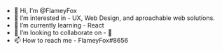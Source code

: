 - 👋 Hi, I’m @FlameyFox
- 👀 I’m interested in - UX, Web Design, and aproachable web solutions.
- 🌱 I’m currently learning - React
- 💞️ I’m looking to collaborate on - 🦊
- 📫 How to reach me - FlameyFox#8656

<!---
FlameyFox/FlameyFox is a ✨ special ✨ repository because its `README.md` (this file) appears on your GitHub profile.
You can click the Preview link to take a look at your changes.
--->
